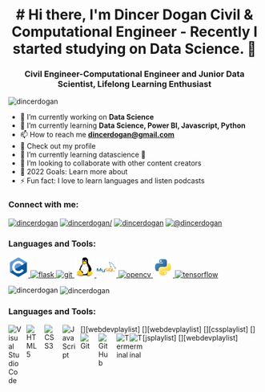 

<h1 align="center"># Hi there, I'm Dincer Dogan Civil & Computational Engineer - Recently I started studying on Data Science. 👋 </h1>
<h3 align="center">Civil Engineer-Computational Engineer and Junior Data Scientist, Lifelong Learning Enthusiast</h3>

<p align="left"> <img src="https://komarev.com/ghpvc/?username=dincerdogan&label=Profile%20views&color=0e75b6&style=flat" alt="dincerdogan" /> </p>

- 🔭 I’m currently working on **Data Science**
- 🌱 I’m currently learning **Data Science, Power BI, Javascript, Python**
- 📫 How to reach me **dincerdogan@gmail.com**
- 🔭 Check out my profile
- 🌱 I’m currently learning datascience 🤣
- 👯 I’m looking to collaborate with other content creators
- 🥅 2022 Goals: Learn more about 
- ⚡ Fun fact: I love to learn languages and listen podcasts

<h3 align="left">Connect with me:</h3>
<p align="left">
<a href="https://twitter.com/DincerDogan81" target="blank"><img align="center" src="https://cdn.jsdelivr.net/npm/simple-icons@3.0.1/icons/twitter.svg" alt="dincerdogan" height="30" width="40" /></a>
<a href="https://www.linkedin.com/in/dincer-dogan-43a03449/" target="blank"><img align="center" src="https://cdn.jsdelivr.net/npm/simple-icons@3.0.1/icons/linkedin.svg" alt="dincerdogan/" height="30" width="40" /></a>
<a href="https://www.kaggle.com/dincerdogan" target="blank"><img align="center" src="https://cdn.jsdelivr.net/npm/simple-icons@3.0.1/icons/kaggle.svg" alt="dincerdogan" height="30" width="40" /></a>
<a href="https://medium.com/@dincerdogan" target="blank"><img align="center" src="https://cdn.jsdelivr.net/npm/simple-icons@3.0.1/icons/medium.svg" alt="@dincerdogan" height="30" width="40" /></a>
</p>

<h3 align="left">Languages and Tools:</h3>
<p align="left"> <a href="https://www.cprogramming.com/" target="_blank"> <img src="https://raw.githubusercontent.com/devicons/devicon/master/icons/c/c-original.svg" alt="c" width="40" height="40"/> </a> <a href="https://flask.palletsprojects.com/" target="_blank"> <img src="https://www.vectorlogo.zone/logos/pocoo_flask/pocoo_flask-icon.svg" alt="flask" width="40" height="40"/> </a> <a href="https://git-scm.com/" target="_blank"> <img src="https://www.vectorlogo.zone/logos/git-scm/git-scm-icon.svg" alt="git" width="40" height="40"/> </a> <a href="https://www.linux.org/" target="_blank"> <img src="https://raw.githubusercontent.com/devicons/devicon/master/icons/linux/linux-original.svg" alt="linux" width="40" height="40"/> </a> <a href="https://www.mysql.com/" target="_blank"> <img src="https://raw.githubusercontent.com/devicons/devicon/master/icons/mysql/mysql-original-wordmark.svg" alt="mysql" width="40" height="40"/> </a> <a href="https://opencv.org/" target="_blank"> <img src="https://www.vectorlogo.zone/logos/opencv/opencv-icon.svg" alt="opencv" width="40" height="40"/> </a> <a href="https://www.python.org" target="_blank"> <img src="https://raw.githubusercontent.com/devicons/devicon/master/icons/python/python-original.svg" alt="python" width="40" height="40"/> </a> <a href="https://www.tensorflow.org" target="_blank"> <img src="https://www.vectorlogo.zone/logos/tensorflow/tensorflow-icon.svg" alt="tensorflow" width="40" height="40"/> </a> </p>

<p><img align="left" src="https://github-readme-stats.vercel.app/api/top-langs?username=dincerdogan&show_icons=true&locale=en&layout=compact" alt="dincerdogan" /></p>

<p>&nbsp;<img align="center" src="https://github-readme-stats.vercel.app/api?username=dincerdogan&show_icons=true&locale=en" alt="dincerdogan" /></p>












### Languages and Tools:

[<img align="left" alt="Visual Studio Code" width="26px" src="https://cdn.jsdelivr.net/gh/devicons/devicon/icons/vscode/vscode-original.svg" style="padding-right:10px;" />][webdevplaylist]
[<img align="left" alt="HTML5" width="26px" src="https://cdn.jsdelivr.net/gh/devicons/devicon/icons/html5/html5-original.svg" style="padding-right:10px;" />][webdevplaylist]
[<img align="left" alt="CSS3" width="26px" src="https://cdn.jsdelivr.net/gh/devicons/devicon/icons/css3/css3-original.svg" style="padding-right:10px;" />][cssplaylist]
[<img align="left" alt="JavaScript" width="26px" src="https://cdn.jsdelivr.net/gh/devicons/devicon/icons/javascript/javascript-original.svg" style="padding-right:10px;" />][jsplaylist]
[<img align="left" alt="Git" width="26px" src="https://cdn.jsdelivr.net/gh/devicons/devicon/icons/git/git-original.svg" style="padding-right:10px;" />][webdevplaylist]
[<img align="left" alt="GitHub" width="26px" src="https://user-images.githubusercontent.com/3369400/139447912-e0f43f33-6d9f-45f8-be46-2df5bbc91289.png" style="padding-right:10px;" />](https://www.youtube.com/playlist?list=PLkwxH9e_vrAJ0WbEsFA9W3I1W-g_BTsbt#gh-dark-mode-only)
[<img align="left" alt="Terminal" width="26px" src="./img/terminal-light.svg" />](https://www.youtube.com/playlist?list=PLkwxH9e_vrAJ0WbEsFA9W3I1W-g_BTsbt#gh-light-mode-only)
[<img align="left" alt="Terminal" width="26px" src="./img/terminal-dark.svg" />](https://www.youtube.com/playlist?list=PLkwxH9e_vrAJ0WbEsFA9W3I1W-g_BTsbt#gh-dark-mode-only)

<br />
<br />


